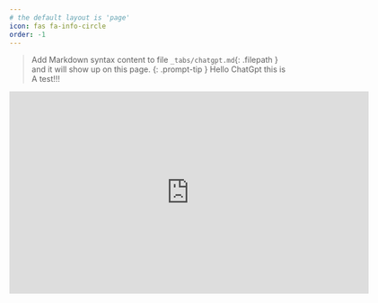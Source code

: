 ```yaml
---
# the default layout is 'page'
icon: fas fa-info-circle
order: -1
---
```

>Add Markdown syntax content to file `_tabs/chatgpt.md`{: .filepath } and it will show up on this page.
{: .prompt-tip }
>Hello ChatGpt this is A test!!!

<div id="chatgpt" >
<iframe width=640 height=360  src=http://www.baidu.com/ frameborder=0></iframe>
</div>
